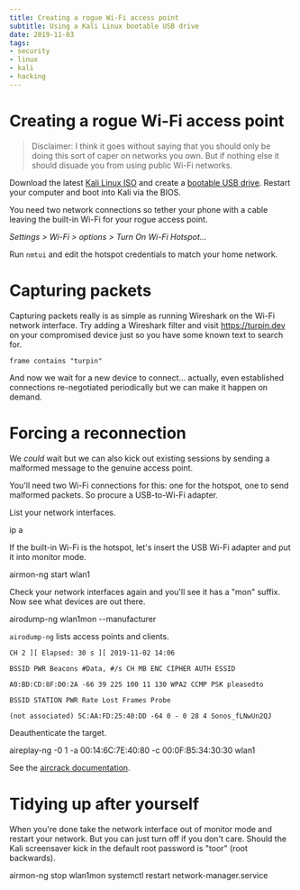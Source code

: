 ```yaml
---
title: Creating a rogue Wi-Fi access point
subtitle: Using a Kali Linux bootable USB drive
date: 2019-11-03
tags:
- security
- linux
- kali
- hacking
---
```


# Creating a rogue Wi-Fi access point

> Disclaimer: I think it goes without saying that you should only be doing this sort of caper on networks you own. But if nothing else it should disuade you from using public Wi-Fi networks.

Download the latest [Kali Linux ISO](https://www.kali.org/downloads/) and create a [bootable USB drive](https://docs.kali.org/downloading/kali-linux-live-usb-install). Restart your computer and boot into Kali via the BIOS.

You need two network connections so tether your phone with a cable leaving the built-in Wi-Fi for your rogue access point.

_Settings > Wi-Fi > options > Turn On Wi-Fi Hotspot..._

Run `nmtui` and edit the hotspot credentials to match your home network.

# Capturing packets
Capturing packets really is as simple as running Wireshark on the Wi-Fi network interface. Try adding a Wireshark filter and visit https://turpin.dev on your compromised device just so you have some known text to search for.

```
frame contains "turpin"
```

And now we wait for a new device to connect... actually, even established connections re-negotiated periodically but we can make it happen on demand.

# Forcing a reconnection
We _could_ wait but we can also kick out existing sessions by sending a malformed message to the genuine access point.

You'll need two Wi-Fi connections for this: one for the hotspot, one to send malformed packets. So procure a USB-to-Wi-Fi adapter.

List your network interfaces.

ip a

If the built-in Wi-Fi is the hotspot, let's insert the USB Wi-Fi adapter and put it into monitor mode.

airmon-ng start wlan1

Check your network interfaces again and you'll see it has a "mon" suffix. Now see what devices are out there.

airodump-ng wlan1mon --manufacturer

`airodump-ng` lists access points and clients.

```
CH 2 ][ Elapsed: 30 s ][ 2019-11-02 14:06

BSSID PWR Beacons #Data, #/s CH MB ENC CIPHER AUTH ESSID

A0:BD:CD:8F:D0:2A -66 39 225 100 11 130 WPA2 CCMP PSK pleasedto

BSSID STATION PWR Rate Lost Frames Probe

(not associated) 5C:AA:FD:25:40:DD -64 0 - 0 28 4 Sonos_fLNwUn2QJ
```

Deauthenticate the target.

aireplay-ng -0 1 -a 00:14:6C:7E:40:80 -c 00:0F:B5:34:30:30 wlan1

See the [aircrack documentation](https://www.aircrack-ng.org/doku.php?id=deauthentication).

# Tidying up after yourself
When you're done take the network interface out of monitor mode and restart your network. But you can just turn off if you don't care. Should the Kali screensaver kick in the default root password is "toor" (root backwards).

airmon-ng stop wlan1mon
systemctl restart network-manager.service
